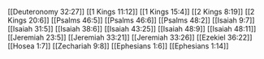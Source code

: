 [[Deuteronomy 32:27]]
[[1 Kings 11:12]]
[[1 Kings 15:4]]
[[2 Kings 8:19]]
[[2 Kings 20:6]]
[[Psalms 46:5]]
[[Psalms 46:6]]
[[Psalms 48:2]]
[[Isaiah 9:7]]
[[Isaiah 31:5]]
[[Isaiah 38:6]]
[[Isaiah 43:25]]
[[Isaiah 48:9]]
[[Isaiah 48:11]]
[[Jeremiah 23:5]]
[[Jeremiah 33:21]]
[[Jeremiah 33:26]]
[[Ezekiel 36:22]]
[[Hosea 1:7]]
[[Zechariah 9:8]]
[[Ephesians 1:6]]
[[Ephesians 1:14]]

